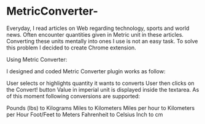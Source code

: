 # MetricConverter-

Everyday, I read articles on Web regarding technology, sports and world news. Often encounter quantities given in Metric unit in these articles. Converting these units mentally into ones I use is not an easy task. To solve this problem I decided to create Chrome extension.

Using Metric Converter:

I designed and coded Metric Converter plugin works as follow:

User selects or highlights quantity it wants to converts
User then clicks on the Convert! button
Value in imperial unit is displayed inside the textarea.
As of this moment following conversions are supported:

Pounds (lbs) to Kilograms
Miles to Kilometers
Miles per hour to Kilometers per Hour
Foot/Feet to Meters
Fahrenheit to Celsius
Inch to cm
